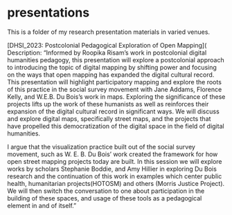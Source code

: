 # presentations
This is a folder of my research presentation materials in varied venues.

[DHSI_2023: Postcolonial Pedagogical Exploration of Open Mapping](
Description: “Informed by Roopika Risam’s work in postcolonial digital humanities pedagogy, this presentation will explore a postcolonial approach to introducing the topic of digital mapping by shifting power and focusing on the ways that open mapping has expanded the digital cultural record. This presentation will highlight participatory mapping and explore the roots of this practice in the social survey movement with Jane Addams, Florence Kelly, and W.E.B. Du Bois’s work in maps. Exploring the significance of these projects lifts up the work of these humanists as well as reinforces their expansion of the digital cultural record in significant ways. We will discuss and explore digital maps, specifically street maps, and the projects that have propelled this democratization of the digital space in the field of digital humanities.

I argue that the visualization practice built out of the social survey movement, such as W. E. B. Du Bois’ work created the framework for how open street mapping projects today are built. In this session we will explore works by scholars Stephanie Boddie, and Amy Hillier in exploring Du Bois research and the continuation of this work in examples which center public health, humanitarian projects(HOTOSM) and others (Morris Justice Project). We will then switch the conversation to one about participation in the building of these spaces, and usage of these tools as a pedagogical element in and of itself.”

 
